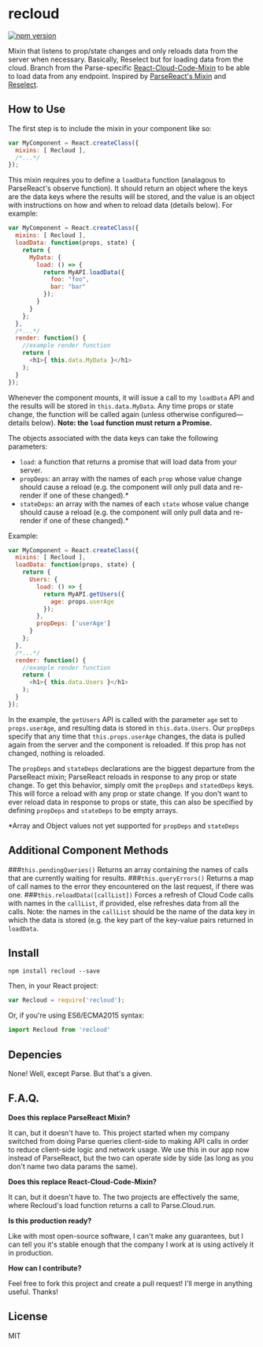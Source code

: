 # recloud

[![npm version](https://badge.fury.io/js/recloud.svg)](https://badge.fury.io/js/recloud)

Mixin that listens to prop/state changes and only reloads data from the server when necessary. Basically, Reselect but for loading data from the cloud. Branch from the Parse-specific [React-Cloud-Code-Mixin](https://github.com/rubencodes/react-cloud-code-mixin) to be able to load data from any endpoint. Inspired by [ParseReact's Mixin](https://github.com/ParsePlatform/ParseReact/blob/master/docs/api/Mixin.md) and [Reselect](https://github.com/reactjs/reselect).


## How to Use

The first step is to include the mixin in your component like so:

```javascript
var MyComponent = React.createClass({
  mixins: [ Recloud ],
  /*...*/
});
```

This mixin requires you to define a `loadData` function (analagous to ParseReact's observe function). It should return an object where the keys are the data keys where the results will be stored, and the value is an object with instructions on how and when to reload data (details below). For example:

```javascript
var MyComponent = React.createClass({
  mixins: [ Recloud ],
  loadData: function(props, state) {
    return {
      MyData: {
        load: () => {
          return MyAPI.loadData({
            foo: "foo",
            bar: "bar"
          });
        }
      }
    };
  },
  /*...*/
  render: function() {
    //example render function
    return (
      <h1>{ this.data.MyData }</h1>
    );
  }
});
```
Whenever the component mounts, it will issue a call to my `loadData` API and the results will be stored in `this.data.MyData`. Any time props or state change, the function will be called again (unless otherwise configured—details below). **Note: the `load` function must return a Promise.**

The objects associated with the data keys can take the following parameters:

- `load`: a function that returns a promise that will load data from your server.
- `propDeps`: an array with the names of each `prop` whose value change should cause a reload (e.g. the component will only pull data and re-render if one of these changed).*
- `stateDeps`: an array with the names of each `state` whose value change should cause a reload (e.g. the component will only pull data and re-render if one of these changed).*

Example:
```javascript
var MyComponent = React.createClass({
  mixins: [ Recloud ],
  loadData: function(props, state) {
    return {
      Users: {
        load: () => {
          return MyAPI.getUsers({
            age: props.userAge
          });
        },
        propDeps: ['userAge']
      }
    };
  },
  /*...*/
  render: function() {
    //example render function
    return (
      <h1>{ this.data.Users }</h1>
    );
  }
});
```

In the example, the `getUsers` API is called with the parameter `age` set to `props.userAge`, and resulting data is stored in `this.data.Users`. Our `propDeps` specify that any time that `this.props.userAge` changes, the data is pulled again from the server and the component is reloaded. If this prop has not changed, nothing is reloaded.

The `propDeps` and `stateDeps` declarations are the biggest departure from the ParseReact mixin; ParseReact reloads in response to any prop or state change. To get this behavior, simply omit the `propDeps` and `statedDeps` keys. This will force a reload with any prop or state change. If you don't want to ever reload data in response to props or state, this can also be specified by defining `propDeps` and `stateDeps` to be empty arrays.

*Array and Object values not yet supported for `propDeps` and `stateDeps` 

## Additional Component Methods
###`this.pendingQueries()` 
Returns an array containing the names of calls that are currently waiting for results.
###`this.queryErrors()` 
Returns a map of call names to the error they encountered on the last request, if there was one.
###`this.reloadData([callList])` 
Forces a refresh of Cloud Code calls with names in the `callList`, if provided, else refreshes data from all the calls. Note: the names in the `callList` should be the name of the data key in which the data is stored (e.g. the key part of the key-value pairs returned in `loadData`.

## Install

```
npm install recloud --save
```

Then, in your React project:

```javascript
var Recloud = require('recloud');
```

Or, if you're using ES6/ECMA2015 syntax:
```javascript
import Recloud from 'recloud'
```

## Depencies
None! Well, except Parse. But that's a given.

## F.A.Q.
**Does this replace ParseReact Mixin?**

It can, but it doesn't have to. This project started when my company switched from doing Parse queries client-side to making API calls in order to reduce client-side logic and network usage. We use this in our app now instead of ParseReact, but the two can operate side by side (as long as you don't name two data params the same).

**Does this replace React-Cloud-Code-Mixin?**

It can, but it doesn't have to. The two projects are effectively the same, where Recloud's load function returns a call to Parse.Cloud.run.

**Is this production ready?**

Like with most open-source software, I can't make any guarantees, but I can tell you it's stable enough that the company I work at is using actively it in production.

**How can I contribute?**

Feel free to fork this project and create a pull request! I'll merge in anything useful. Thanks!

## License

MIT
